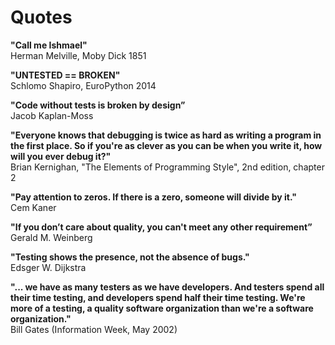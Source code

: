 # Quotes

**"Call me Ishmael"** <br> Herman Melville, Moby Dick 1851

**"UNTESTED == BROKEN"** <br> Schlomo Shapiro, EuroPython 2014

**"Code without tests is broken by design”** <br> Jacob Kaplan-Moss

**"Everyone knows that debugging is twice as hard as writing a program in the first place. So if you're as clever as you can be when you write it, how will you ever debug it?"** <br> Brian Kernighan, "The Elements of Programming Style", 2nd edition, chapter 2

**"Pay attention to zeros. If there is a zero, someone will divide by it."** <br> Cem Kaner

**"If you don’t care about quality, you can't meet any other requirement”** <br> Gerald M. Weinberg

**"Testing shows the presence, not the absence of bugs."** <br> Edsger W. Dijkstra

**"... we have as many testers as we have developers. And testers spend all their time testing, and developers spend half their time testing. We're more of a testing, a quality software organization than we're a software organization."** <br> Bill Gates (Information Week, May 2002)
